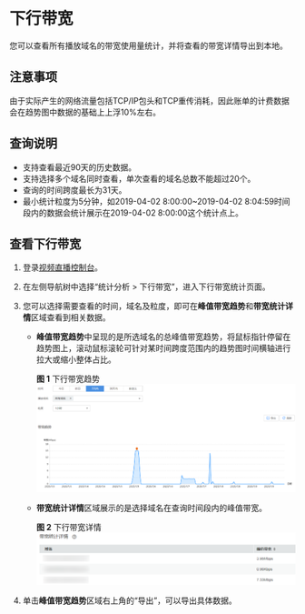 # 下行带宽<a name="ZH-CN_TOPIC_0162521617"></a>

您可以查看所有播放域名的带宽使用量统计，并将查看的带宽详情导出到本地。

## 注意事项<a name="section16390171121115"></a>

由于实际产生的网络流量包括TCP/IP包头和TCP重传消耗，因此账单的计费数据会在趋势图中数据的基础上上浮10%左右。

## 查询说明<a name="section27988827"></a>

-   支持查看最近90天的历史数据。
-   支持选择多个域名同时查看，单次查看的域名总数不能超过20个。
-   查询的时间跨度最长为31天。
-   最小统计粒度为5分钟，如2019-04-02 8:00:00\~2019-04-02 8:04:59时间段内的数据会统计展示在2019-04-02 8:00:00这个统计点上。

## 查看下行带宽<a name="section12528173133217"></a>

1.  登录[视频直播控制台](https://console.huaweicloud.com/live)。
2.  在左侧导航树中选择“统计分析 \> 下行带宽”，进入下行带宽统计页面。
3.  您可以选择需要查看的时间，域名及粒度，即可在**峰值带宽趋势**和**带宽统计详情**区域查看到相关数据。
    -   **峰值带宽趋势**中呈现的是所选域名的总峰值带宽趋势，将鼠标指针停留在趋势图上，滚动鼠标滚轮可针对某时间跨度范围内的趋势图时间横轴进行拉大或缩小整体占比。

        **图 1**  下行带宽趋势<a name="fig53909471847"></a>  
        ![](figures/下行带宽趋势.png "下行带宽趋势")

    -   **带宽统计详情**区域展示的是选择域名在查询时间段内的峰值带宽。

        **图 2**  下行带宽详情<a name="fig169852015513"></a>  
        ![](figures/下行带宽详情.png "下行带宽详情")

4.  单击**峰值带宽趋势**区域右上角的“导出”，可以导出具体数据。

